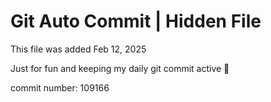 # Git Auto Commit | Hidden File

This file was added Feb 12, 2025

Just for fun and keeping my daily git commit active 🤪

commit number: 109166
